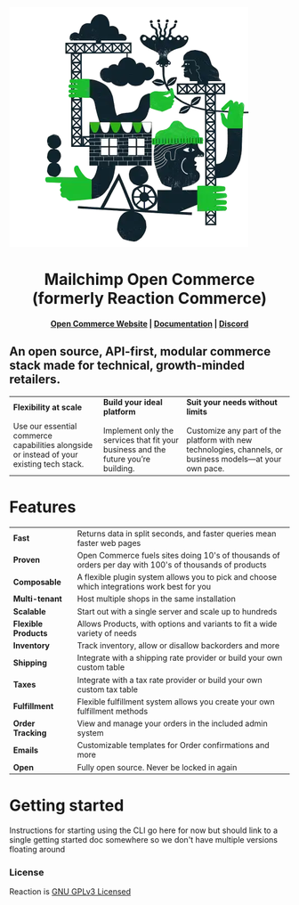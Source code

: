 ![](Commerce_Hero.webp)
<h1 align="center">
  Mailchimp Open Commerce (formerly Reaction Commerce)
</h1>
<h4 align="center">
  <a href="https://mailchimp.com/developer/open-commerce/">Open Commerce Website</a> |
  <a href="https://mailchimp.com/developer/open-commerce/">Documentation</a> |
  <a href="https://discord.gg/Bwm63tBcQY">Discord</a>
</h4>


<h2>An open source, API-first, modular commerce stack made for technical, growth-minded retailers.</h2>


<table>
<tr>
<td><strong>Flexibility at scale</strong><br><br>
Use our essential commerce capabilities alongside or instead of your existing tech stack.
</td>

<td>
<strong>Build your ideal platform</strong><br><br>Implement only the services that fit your business and the future 
you’re building.
</td>

<td>
    <strong>Suit your needs without limits</strong><br><br>
    Customize any part of the platform with new technologies, channels, or business models—at your own pace.
</td>
</tr>
</table>


# Features

<table>
<tr><td><strong>Fast</strong></td><td>Returns data in split seconds, and faster queries mean faster web pages</td></tr>
<tr><td><strong>Proven</strong></td><td>Open Commerce fuels sites doing 10's of thousands of orders per day with 100's of thousands of products</td></tr>
<tr><td><strong>Composable</strong></td><td>A flexible plugin system allows you to pick and choose which integrations work best for you</td></tr>
<tr><td><strong>Multi-tenant</strong></td><td>Host multiple shops in the same installation</td></tr>
<tr><td><strong>Scalable</strong></td><td>Start out with a single server and scale up to hundreds</td></tr>
<tr><td><strong>Flexible Products</strong></td><td>Allows Products, with options and variants to fit a wide variety of needs</td></tr>
<tr><td><strong>Inventory</strong></td><td>Track inventory, allow or disallow backorders and more</td></tr>
<tr><td><strong>Shipping</strong></td><td>Integrate with a shipping rate provider or build your own custom table</td></tr>
<tr><td><strong>Taxes</strong></td><td>Integrate with a tax rate provider or build your own custom tax table</td></tr>
<tr><td><strong>Fulfillment</strong></td><td>Flexible fulfillment system allows you create your own fulfillment methods</td></tr>
<tr><td><strong>Order Tracking</strong></td><td>View and manage your orders in the included admin system</td></tr>
<tr><td><strong>Emails</strong></td><td>Customizable templates for Order confirmations and more</td></tr>
<tr><td><strong>Open</strong></td><td>Fully open source. Never be locked in again</td></tr>
</table>


# Getting started
Instructions for starting using the CLI go here for now but should link to a single getting started doc somewhere so 
we don't have multiple versions floating around



### License

Reaction is [GNU GPLv3 Licensed](./LICENSE.md)
